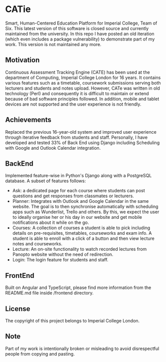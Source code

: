 # CATie
Smart, Human-Centered Education Platform for Imperial College, Team of Six.  This latest version of this software is closed source and currently maintained from the university.  In this repo I have posted an old iteration (which even includes a package vulnerability) to demonstrate part of my work.  This version is not maintained any more.

## Motivation
Continuous Assessment Tracking Engine (CATE) has been used at the department of Computing, Imperial College London for 16 years. It contains various features such as a timetable, coursework submissions serving both lecturers and students and notes upload.  However, CATe was written in old technology (Perl) and consequently it is difficult to maintain or extend because of bad software principles followed.  In addition, mobile and tablet devices are not supported and the user experience is not friendly.

## Achievements
Replaced the previous 16-year-old system and improved user experience through iterative feedback from students and staff.  Personally, I have developed and tested 33% of Back End using Django including Scheduling with Google and Outlook Calendar integration.

## BackEnd
Implemented feature-wise in Python's Django along with a PostgreSQL database.  A subset of features follows:
* Ask: a dedicated page for each course where students can post questions and get responses from classmates or lecturers.
* Planner: Integrates with Outlook and Google Calendar in the same website.  The goal is to then synchronise automatically with scheduling apps such as Wunderlist, Trello and others.  By this, we expect the user to ideally organise her or his day in our website and get mobile notifications about it while on the go.
* Courses: A collection of courses a student is able to pick including details on pre-requisites, timetables, courseworks and exam info.  A student is able to enroll with a click of a button and then view lecture notes and courseworks.
* Lecture: An on-site functionality to watch recorded lectures from Panopto website without the need of redirection.
* Login: The login feature for students and staff.

## FrontEnd
Built on Angular and TypeScript, please find more information from the README.md file inside /frontend directory.

## License
The copyright of this project belongs to Imperial College London.

## Note
Part of my work is intentionally broken or misleading to avoid disrespectful people from copying and pasting.
